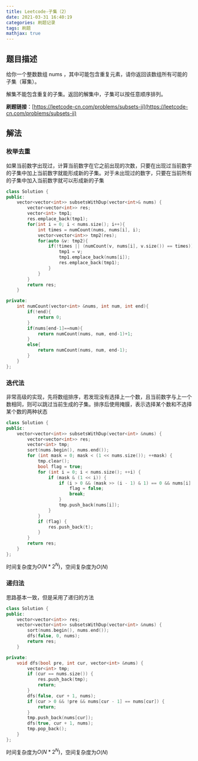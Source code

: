 ```yaml
---
title: Leetcode-子集（2）
date: 2021-03-31 16:40:19
categories: 刷题记录
tags: 刷题
mathjax: true
---
```


## 题目描述

给你一个整数数组 nums ，其中可能包含重复元素，请你返回该数组所有可能的子集（幂集）。

解集不能包含重复的子集。返回的解集中，子集可以按任意顺序排列。

**刷题链接**：[https://leetcode-cn.com/problems/subsets-ii](https://leetcode-cn.com/problems/subsets-ii)

<!--more-->

## 解法

### 枚举去重

如果当前数字出现过，计算当前数字在它之前出现的次数，只要在出现过当前数字的子集中加上当前数字就能形成新的子集。对于未出现过的数字，只要在当前所有的子集中加入当前数字就可以形成新的子集

```C++
class Solution {
public:
    vector<vector<int>> subsetsWithDup(vector<int>& nums) {
        vector<vector<int>> res;
        vector<int> tmp1;
        res.emplace_back(tmp1);
        for(int i = 0; i < nums.size(); i++){
            int times = numCount(nums, nums[i], i);
            vector<vector<int>> tmp2(res);
            for(auto &v: tmp2){
                if(!times || (numCount(v, nums[i], v.size()) == times)){
                    tmp1 = v;
                    tmp1.emplace_back(nums[i]);
                    res.emplace_back(tmp1);
                }
            }
        }
        return res;
    }

private:
    int numCount(vector<int> &nums, int num, int end){
        if(!end){
            return 0;
        }
        if(nums[end-1]==num){
            return numCount(nums, num, end-1)+1;
        }
        else{
            return numCount(nums, num, end-1);
        }
    }
};
```

### 迭代法

非常高级的实现，先将数组排序，若发现没有选择上一个数，且当前数字与上一个数相同，则可以跳过当前生成的子集。排序后使用掩膜，表示选择某个数和不选择某个数的两种状态

```C++
class Solution {
public:
    vector<vector<int>> subsetsWithDup(vector<int> &nums) {
        vector<vector<int>> res;
        vector<int> tmp;
        sort(nums.begin(), nums.end());
        for (int mask = 0; mask < (1 << nums.size()); ++mask) {
            tmp.clear();
            bool flag = true;
            for (int i = 0; i < nums.size(); ++i) {
                if (mask & (1 << i)) {
                    if (i > 0 && (mask >> (i - 1) & 1) == 0 && nums[i] == nums[i - 1]) {
                        flag = false;
                        break;
                    }
                    tmp.push_back(nums[i]);
                }
            }
            if (flag) {
                res.push_back(t);
            }
        }
        return res;
    }
};
```

时间复杂度为$O(N*2^N)$，空间复杂度为$O(N)$

### 递归法

思路基本一致，但是采用了递归的方法

```C++
class Solution {
public:
    vector<vector<int>> res;
    vector<vector<int>> subsetsWithDup(vector<int> &nums) {
        sort(nums.begin(), nums.end());
        dfs(false, 0, nums);
        return res;
    }

private:
    void dfs(bool pre, int cur, vector<int> &nums) {
        vector<int> tmp;
        if (cur == nums.size()) {
            res.push_back(tmp);
            return;
        }
        dfs(false, cur + 1, nums);
        if (cur > 0 && !pre && nums[cur - 1] == nums[cur]) {
            return;
        }
        tmp.push_back(nums[cur]);
        dfs(true, cur + 1, nums);
        tmp.pop_back();
    }
};
```

时间复杂度为$O(N*2^N)$，空间复杂度为$O(N)$
